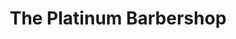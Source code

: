 ---
title: "The Platinum Barbershop"
url: /villeneuve-la-garenne/the-platinum-barbershop/
shop: coiffeur
---